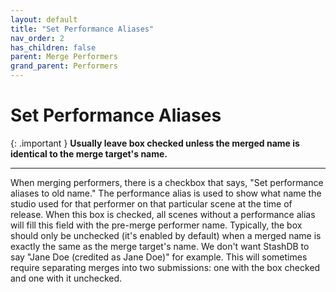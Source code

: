 ```yaml
---
layout: default
title: "Set Performance Aliases"
nav_order: 2
has_children: false
parent: Merge Performers
grand_parent: Performers
---
```


# Set Performance Aliases

{: .important }
**Usually leave box checked unless the merged name is identical to the merge target's name.**

---

When merging performers, there is a checkbox that says, "Set performance aliases to old name." The performance alias is used to show what name the studio used for that performer on that particular scene at the time of release. When this box is checked, all scenes without a performance alias will fill this field with the pre-merge performer name. Typically, the box should only be unchecked (it's enabled by default) when a merged name is exactly the same as the merge target's name. We don't want StashDB to say "Jane Doe (credited as Jane Doe)" for example. This will sometimes require separating merges into two submissions: one with the box checked and one with it unchecked.
